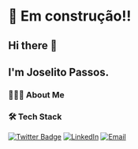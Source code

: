 # &#128119; Em construção!!

<h2>Hi there 👋</h2>
<h2>I'm Joselito Passos.</h2>

<h3> 👨🏻‍💻 About Me </h3>

<h3>🛠 Tech Stack</h3>

<!--
**JOSELITOPASSOS/joselitopassos** is a ✨ _special_ ✨ repository because its `README.md` (this file) appears on your GitHub profile.

Here are some ideas to get you started:

- 🔭 I’m currently working on ...
- 🌱 I’m currently learning ...
- 👯 I’m looking to collaborate on ...
- 🤔 I’m looking for help with ...
- 💬 Ask me about ...
- 📫 How to reach me: ...
- 😄 Pronouns: ...
- ⚡ Fun fact: ...
-->


[![Twitter Badge](https://img.shields.io/badge/-Twitter-1ca0f1?style=flat-square&labelColor=1ca0f1&logo=twitter&logoColor=white&link=https://twitter.com/joselito_Passos)](https://twitter.com/joselito_Passos)
<a href="https://www.linkedin.com/in/joselito-martinho-silva-passos-4491a0a1/" target="_blank"><img alt="LinkedIn" src="https://img.shields.io/badge/LinkedIn-Joselito%20Passos-blue?style=flat-square&logo=linkedin"></a>
<a href="mailto:joselitomartinho@gmail"><img alt="Email" src="https://img.shields.io/badge/Email-joselitomartinho@gmail-blue?style=flat-square&logo=gmail"></a>
